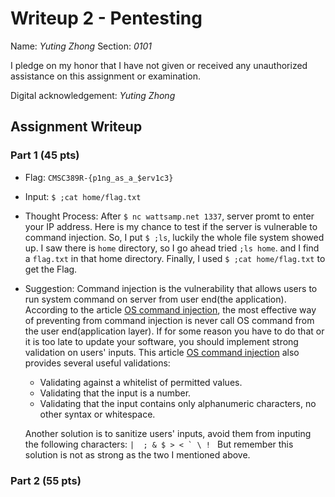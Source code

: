# Writeup 2 - Pentesting

Name: *Yuting Zhong*
Section: *0101*

I pledge on my honor that I have not given or received any unauthorized assistance on this assignment or examination.

Digital acknowledgement: *Yuting Zhong*

## Assignment Writeup

### Part 1 (45 pts)

  -  Flag: ```CMSC389R-{p1ng_as_a_$erv1c3}```
  -  Input: ```$ ;cat home/flag.txt```
  -  Thought Process: After ```$ nc wattsamp.net 1337```, server promt to enter your IP address. Here is my chance to test if the server is vulnerable to command injection. So, I put ```$ ;ls```, luckily the whole file system showed up. I saw there is ```home``` directory, so I go ahead tried ```;ls home```. and I find a ```flag.txt``` in that home directory. Finally, I used ```$ ;cat home/flag.txt``` to get the Flag.
  - Suggestion: Command injection is the vulnerability that allows users to run system command on server from user end(the application).  According to the article [OS command injection][1], the most effective way of preventing from command injection is never call OS command from the user end(application layer). If for some reason you have to do that or it is too late to update your software, you should implement strong validation on users' inputs. This article [OS command injection][1] also provides several useful validations:
    -  Validating against a whitelist of permitted values.
    -  Validating that the input is a number.
    -  Validating that the input contains only alphanumeric characters, no other syntax or whitespace.

    Another solution is to sanitize users' inputs, avoid them from inputing the following characters: ```|  ; & $ > < ` \ ! ``` But remember this solution is not as strong as the two I mentioned above.


### Part 2 (55 pts)

[1]:https://portswigger.net/web-security/os-command-injection
